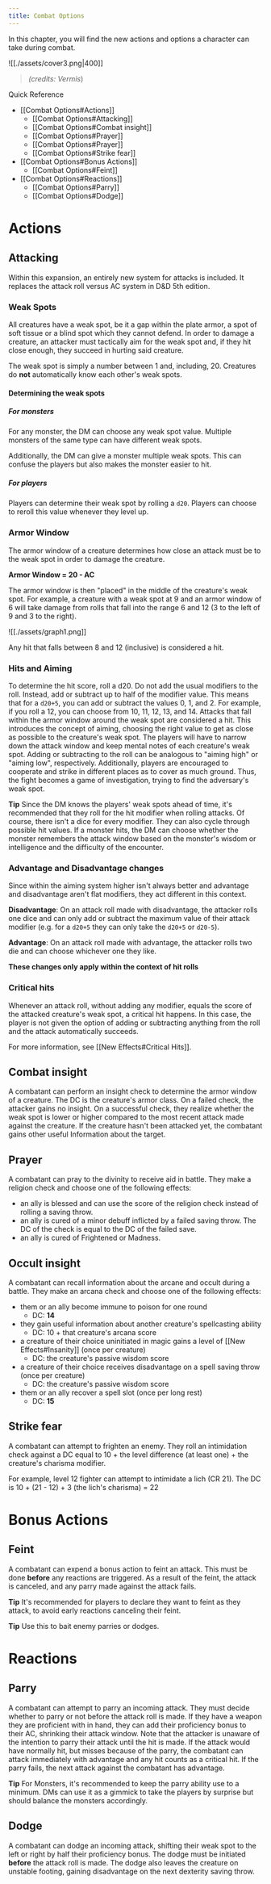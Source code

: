 ```yaml
---
title: Combat Options
---
```


In this chapter, you will find the new actions and options a character can take
during combat.

![[./assets/cover3.png|400]]

> *(credits: Vermis*)

Quick Reference
- [[Combat Options#Actions]]
	- [[Combat Options#Attacking]]
	- [[Combat Options#Combat insight]]
	- [[Combat Options#Prayer]]
	- [[Combat Options#Prayer]]
	- [[Combat Options#Strike fear]]
- [[Combat Options#Bonus Actions]]
	- [[Combat Options#Feint]]
- [[Combat Options#Reactions]]
	- [[Combat Options#Parry]]
	- [[Combat Options#Dodge]]
# Actions

## Attacking

Within this expansion, an entirely new system for attacks is included. It
replaces the attack roll versus AC system in D&D 5th edition.

### Weak Spots

All creatures have a weak spot, be it a gap within the plate armor, a spot of
soft tissue or a blind spot which they cannot defend. In order to damage a
creature, an attacker must tactically aim for the weak spot and, if they hit
close enough, they succeed in hurting said creature. 

The weak spot is simply a number between 1 and, including, 20.  Creatures do
**not** automatically know each other's weak spots. 

#### Determining the weak spots

##### For monsters

For any monster, the DM can choose any weak spot value. Multiple monsters of the
same type can have different weak spots. 

Additionally, the DM can give a monster multiple weak spots. This can confuse
the players but also makes the monster easier to hit.

##### For players

Players can determine their weak spot by rolling a `d20`.  Players can choose to
reroll this value whenever they level up.

### Armor Window

The armor window of a creature determines how close an attack must be to the
weak spot in order to damage the creature.

**Armor Window = 20 - AC** 

The armor window is then "placed" in the middle of the creature's weak spot. For
example, a creature with a weak spot at 9 and an armor window of 6 will take
damage from rolls that fall into the range 6 and 12 (3 to the left of 9 and 3 to
the right). 

![[./assets/graph1.png]]

Any hit that falls between 8 and 12 (inclusive) is considered a hit.

### Hits and Aiming

To determine the hit score, roll a d20. Do not add the usual modifiers to the
roll. Instead, add or subtract up to half of the modifier value. This means that
for a `d20+5`, you can add or subtract the values 0, 1, and 2. For example, if
you roll a 12, you can choose from 10, 11, 12, 13, and 14. Attacks that fall
within the armor window around the weak spot are considered a hit. This
introduces the concept of aiming, choosing the right value to get as close as
possible to the creature's weak spot. The players will have to narrow down the
attack window and keep mental notes of each creature's weak spot. Adding or
subtracting to the roll can be analogous to  "aiming high" or "aiming low",
respectively. Additionally, players are encouraged to cooperate and strike in
different places as to cover as much ground. Thus, the fight becomes a game of
investigation, trying to find the adversary's weak spot.

**Tip** Since the DM knows the players' weak spots ahead of time, it's
recommended that they roll for the hit modifier when rolling attacks. Of course,
there isn't a dice for every modifier. They can also cycle through possible hit
values. If a monster hits, the DM can choose whether the monster remembers the
attack window based on the monster's wisdom or intelligence and the difficulty
of the encounter.

### Advantage and Disadvantage changes

Since within the aiming system higher isn't always better and advantage and disadvantage aren't flat modifiers, they act different in this context.

**Disadvantage**: On an attack roll made with disadvantage, the attacker rolls
one dice and can only add or subtract the maximum value of their attack modifier
(e.g. for a `d20+5` they can only take the `d20+5` or `d20-5`).

**Advantage**: On an attack roll made with advantage, the attacker rolls two die
and can choose whichever one they like.

**These changes only apply within the context of hit rolls**

### Critical hits

Whenever an attack roll, without adding any modifier, equals the score of the
attacked creature's weak spot, a critical hit happens. In this case, the player
is not given the option of adding or subtracting anything from the roll and the
attack automatically succeeds.  

For more information, see [[New Effects#Critical Hits]].

## Combat insight

A combatant can perform an insight check to determine the armor window of a
creature. The DC is the creature's armor class. On a failed check, the attacker
gains no insight. On a successful check, they realize whether the weak spot is
lower or higher compared to the most recent attack made against the creature. If
the creature hasn't been attacked yet, the combatant gains other useful
Information about the target.

## Prayer

A combatant can pray to the divinity to receive aid in battle. They make a
religion check and choose one of the following effects:
- an ally is blessed and can use the score of the religion check instead of rolling a saving throw.
- an ally is cured of a minor debuff inflicted by a failed saving throw. The DC of the check is equal to the DC of the failed save.
- an ally is cured of Frightened or Madness.

## Occult insight

A combatant can recall information about the arcane and occult during a battle. They make an arcana check and choose one of the following effects:
- them or an ally become immune to poison for one round
	- DC: **14**
- they gain useful information about another creature's spellcasting ability
	- DC: 10 + that creature's arcana score
- a creature of their choice uninitiated in magic gains a level of [[New Effects#Insanity]] (once per creature)
	- DC: the creature's passive wisdom score
- a creature of their choice receives disadvantage on a spell saving throw (once per creature)
	-  DC: the creature's passive wisdom score
- them or an ally recover a spell slot (once per long rest)
	- DC: **15**

## Strike fear

A combatant can attempt to frighten an enemy. They roll an intimidation check against a DC equal to 10 + the level difference (at least one) + the creature's charisma modifier. 

For example, level 12 fighter can attempt to intimidate a lich (CR 21). The DC
is 10 + (21 - 12) + 3 (the lich's charisma) = 22

# Bonus Actions

## Feint

A combatant can expend a bonus action to feint an attack. This must be done
**before** any reactions are triggered. As a result of the feint, the attack is
canceled, and any parry made against the attack fails. 

**Tip** It's recommended for players to declare they want to feint as they
attack, to avoid early reactions canceling their feint. 

**Tip** Use this to bait enemy parries or dodges.

# Reactions

## Parry

A combatant can attempt to parry an incoming attack. They must decide whether to
parry or not before the attack roll is made. If they have a weapon they are
proficient with in hand, they can add their proficiency bonus to their AC,
shrinking their attack window. Note that the attacker is unaware of the
intention to parry their attack until the hit is made. If the attack would have
normally hit, but misses because of the parry, the combatant can attack
immediately with advantage and any hit counts as a critical hit. If the parry
fails, the next attack against the combatant has advantage.

**Tip** For Monsters, it's recommended to keep the parry ability use to a
minimum. DMs can use it as a gimmick to take the players by surprise but should
balance the monsters accordingly. 

## Dodge

A combatant can dodge an incoming attack, shifting their weak spot to the left
or right by half their proficiency bonus. The dodge must be initiated **before**
the attack roll is made. The dodge also leaves the creature on unstable footing,
gaining disadvantage on the next dexterity saving throw. 